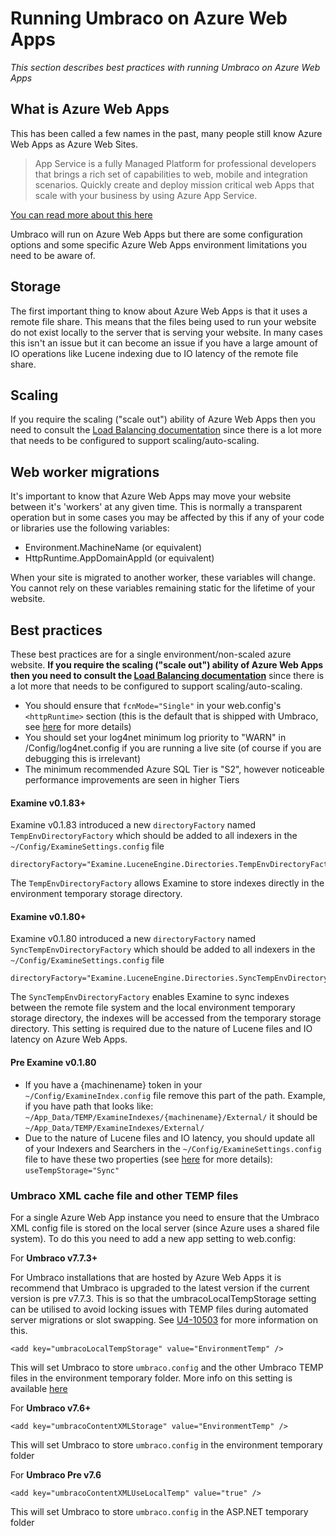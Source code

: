 # Running Umbraco on Azure Web Apps

_This section describes best practices with running Umbraco on Azure Web Apps_

## What is Azure Web Apps

This has been called a few names in the past, many people still know Azure Web Apps as Azure Web Sites. 

> App Service is a fully Managed Platform for professional developers that brings a rich set of capabilities to web, mobile and integration scenarios. Quickly create and deploy mission critical web Apps that scale with your business by using Azure App Service.

[You can read more about this here](https://azure.microsoft.com/en-us/documentation/articles/app-service-web-overview/)

Umbraco will run on Azure Web Apps but there are some configuration options and some specific Azure Web Apps environment limitations you need to be aware of.

## Storage

The first important thing to know about Azure Web Apps is that it uses a remote file share. 
This means that the files being used to run your website do not exist locally to the server that is serving your website.
In many cases this isn't an issue but it can become an issue if you have a large amount of IO operations like Lucene indexing
due to IO latency of the remote file share.

## Scaling

If you require the scaling ("scale out") ability of Azure Web Apps then you need to consult 
the [Load Balancing documentation](load-balancing.md) since there is a lot more that needs
to be configured to support scaling/auto-scaling.

## Web worker migrations

It's important to know that Azure Web Apps may move your website between it's 'workers' at any
given time. This is normally a transparent operation but in some cases you may be affected by this 
if any of your code or libraries use the following variables:

* Environment.MachineName (or equivalent)
* HttpRuntime.AppDomainAppId (or equivalent)

When your site is migrated to another worker, these variables will change. 
You cannot rely on these variables remaining static for the lifetime of your website.


## Best practices

These best practices are for a single environment/non-scaled azure website. __If you require the scaling ("scale out") 
ability of Azure Web Apps then you need to consult the 
[Load Balancing documentation](load-balancing.md)__ since there is a lot more that needs
to be configured to support scaling/auto-scaling.

* You should ensure that `fcnMode="Single"` in your web.config's `<httpRuntime>` section (this is the default that is shipped with Umbraco, see [here](http://shazwazza.com/post/all-about-aspnet-file-change-notification-fcn/) for more details)
* You should set your log4net minimum log priority to "WARN" in /Config/log4net.config if you are running a live site (of course if you are debugging this is irrelevant)
* The minimum recommended Azure SQL Tier is "S2", however noticeable performance improvements are seen in higher Tiers 

#### Examine v0.1.83+ ####

Examine v0.1.83 introduced a new `directoryFactory` named `TempEnvDirectoryFactory` which should be added to all indexers in the `~/Config/ExamineSettings.config` file

    directoryFactory="Examine.LuceneEngine.Directories.TempEnvDirectoryFactory,Examine"
    
The `TempEnvDirectoryFactory` allows Examine to store indexes directly in the environment temporary storage directory.

#### Examine v0.1.80+ ####

Examine v0.1.80 introduced a new `directoryFactory` named `SyncTempEnvDirectoryFactory` which should be added to all indexers in the `~/Config/ExamineSettings.config` file

    directoryFactory="Examine.LuceneEngine.Directories.SyncTempEnvDirectoryFactory,Examine"

The `SyncTempEnvDirectoryFactory` enables Examine to sync indexes between the remote file system and the local environment temporary storage directory, the indexes will be accessed from the temporary storage directory. This setting is required due to the nature of Lucene files and IO latency on Azure Web Apps.

#### Pre Examine v0.1.80 ####

* If you have a {machinename} token in your `~/Config/ExamineIndex.config` file remove this part of the path. Example, if you have path that looks like: `~/App_Data/TEMP/ExamineIndexes/{machinename}/External/` it should be `~/App_Data/TEMP/ExamineIndexes/External/` 
* Due to the nature of Lucene files and IO latency, you should update all of your Indexers and Searchers in the `~/Config/ExamineSettings.config` file to have these two properties (see [here](http://issues.umbraco.org/issue/U4-7614) for more details): `useTempStorage="Sync"`

### Umbraco XML cache file and other TEMP files

For a single Azure Web App instance you need to ensure that the Umbraco XML config file is stored on the local server (since Azure uses a shared file system). To do this you need to add a new app setting to web.config:

For **Umbraco v7.7.3+**

For Umbraco installations that are hosted by Azure Web Apps it is recommend that Umbraco is upgraded to the latest version if the current version is pre v7.7.3. This is so that the umbracoLocalTempStorage setting can be utilised to avoid locking issues with TEMP files during automated server migrations or slot swapping. See [U4-10503](http://issues.umbraco.org/issue/U4-10503) for more information on this.

	<add key="umbracoLocalTempStorage" value="EnvironmentTemp" />

This will set Umbraco to store `umbraco.config` and the other Umbraco TEMP files in the environment temporary folder. More info on this setting is available [here](../../../Reference/Config/webconfig/index.md#umbracolocaltempstorage-umbraco-v773)

For **Umbraco v7.6+**

	<add key="umbracoContentXMLStorage" value="EnvironmentTemp" />

This will set Umbraco to store `umbraco.config` in the environment temporary folder

For **Umbraco Pre v7.6**

	<add key="umbracoContentXMLUseLocalTemp" value="true" /> 

This will set Umbraco to store `umbraco.config` in the ASP.NET temporary folder
